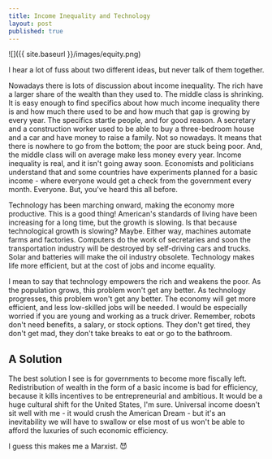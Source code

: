 ```yaml
---
title: Income Inequality and Technology
layout: post
published: true
---
```


![]({{ site.baseurl }}/images/equity.png)

I hear a lot of fuss about two different ideas, but never talk of them
together. 

Nowadays there is lots of discussion about income inequality. The rich have
a larger share of the wealth than they used to. The middle class is shrinking.
It is easy enough to find specifics about how much income inequality there is
and how much there used to be and how much that gap is growing by every year.
The specifics startle people, and for good reason. A secretary and a construction worker used to be able to buy a three-bedroom house and a car and have money to raise a family. Not so nowadays. It means that there is nowhere
to go from the bottom; the poor are stuck being poor. And, the middle class will
on average make less money every year. Income inequality is real, and it isn't
going away soon. Economists and politicians understand that and some countries
have experiments planned for a basic income - where everyone would get a check
from the government every month. Everyone. But, you've heard this all before.

Technology has been marching onward, making the economy more productive.
 This is a good thing! American's standards of living have been increasing for
a long time, but the growth is slowing. Is that because technological growth is
slowing? Maybe. Either way, machines automate farms and factories. Computers do the work of secretaries and soon the transportation industry will be destroyed by self-driving cars
and trucks. Solar and batteries will make the oil industry obsolete. Technology makes life more efficient, but at the cost of jobs and income equality. 

I mean to say that technology empowers the rich and weakens the poor. As the
population grows, this problem won't get any better. As technology progresses,
this problem won't get any better. The economy will get more efficient, and less
low-skilled jobs will be needed. I would be especially worried if you are young
and working as a truck driver. Remember, robots don't need benefits, a salary,
or stock options. They don't get tired, they don't get mad, they don't take
breaks to eat or go to the bathroom.

## A Solution

The best solution I see is for governments to become more fiscally left.
Redistribution of wealth in the form of a basic income is bad for efficiency, because it kills incentives to be entrepreneurial and ambitious. It would be a huge cultural shift for the United
States, I'm sure. Universal income doesn't sit well with me - it would crush
the American Dream - but it's an inevitability we will have to swallow or else
most of us won't be able to afford the luxuries of such economic efficiency.

I guess this makes me a Marxist. :smiling_imp:
